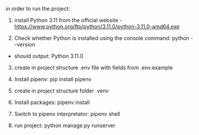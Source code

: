 in order to run the project:
1. install Python 3.11 from the official website
-https://www.python.org/ftp/python/3.11.0/python-3.11.0-amd64.exe

2. Check whether Python is installed using the console command: python --version
- should output: Python 3.11.0

3. create in project structure .env file with fields from .env.example

4. Install pipenv: pip install pipenv

5. create in project structure folder .venv

6. Install packages: pipenv install

7. Switch to pipenv interpretator: pipenv shell

8. run project: python manage.py runserver




